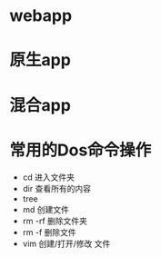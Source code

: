 # webapp


# 原生app 


# 混合app


# 常用的Dos命令操作

- cd   进入文件夹
- dir  查看所有的内容
- tree
- md 创建文件
- rm -rf   删除文件夹
- rm -f  删除文件
- vim 创建/打开/修改   文件


